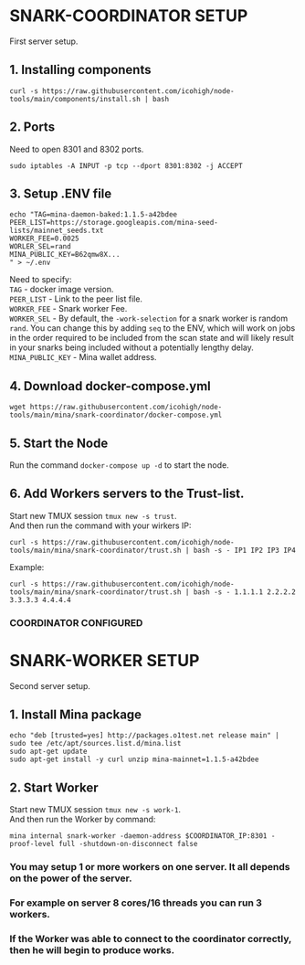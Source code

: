 # SNARK-COORDINATOR SETUP
First server setup.

## 1. Installing components
```
curl -s https://raw.githubusercontent.com/icohigh/node-tools/main/components/install.sh | bash
```
## 2. Ports
Need to open 8301 and 8302 ports.  
```
sudo iptables -A INPUT -p tcp --dport 8301:8302 -j ACCEPT
```
## 3. Setup .ENV file
```
echo "TAG=mina-daemon-baked:1.1.5-a42bdee
PEER_LIST=https://storage.googleapis.com/mina-seed-lists/mainnet_seeds.txt
WORKER_FEE=0.0025
WORLER_SEL=rand
MINA_PUBLIC_KEY=B62qmw8X...
" > ~/.env
```
Need to specify:  
`TAG` - docker image version.  
`PEER_LIST` - Link to the peer list file.  
`WORKER_FEE` - Snark worker Fee.  
`WORKER_SEL` - By default, the `-work-selection` for a snark worker is random `rand`. You can change this by adding `seq` to the ENV, which will work on jobs in the order required to be included from the scan state and will likely result in your snarks being included without a potentially lengthy delay.  
`MINA_PUBLIC_KEY` - Mina wallet address.  

## 4. Download docker-compose.yml
```
wget https://raw.githubusercontent.com/icohigh/node-tools/main/mina/snark-coordinator/docker-compose.yml
```
## 5. Start the Node
Run the command `docker-compose up -d` to start the node.

## 6. Add Workers servers to the Trust-list.
Start new TMUX session `tmux new -s trust`.  
And then run the command with your wirkers IP:
```
curl -s https://raw.githubusercontent.com/icohigh/node-tools/main/mina/snark-coordinator/trust.sh | bash -s - IP1 IP2 IP3 IP4
```
Example:
```
curl -s https://raw.githubusercontent.com/icohigh/node-tools/main/mina/snark-coordinator/trust.sh | bash -s - 1.1.1.1 2.2.2.2 3.3.3.3 4.4.4.4
```

### COORDINATOR CONFIGURED

# SNARK-WORKER SETUP
Second server setup.

## 1. Install Mina package
```
echo "deb [trusted=yes] http://packages.o1test.net release main" | sudo tee /etc/apt/sources.list.d/mina.list
sudo apt-get update
sudo apt-get install -y curl unzip mina-mainnet=1.1.5-a42bdee
```
## 2. Start Worker
Start new TMUX session `tmux new -s work-1`.  
And then run the Worker by command:  
```
mina internal snark-worker -daemon-address $COORDINATOR_IP:8301 -proof-level full -shutdown-on-disconnect false
```

### You may setup 1 or more workers on one server. It all depends on the power of the server. 
### For example on server 8 cores/16 threads you can run 3 workers.

### If the Worker was able to connect to the coordinator correctly, then he will begin to produce works.
